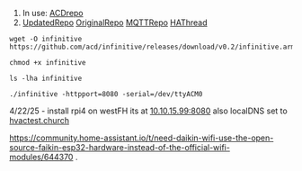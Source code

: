 1. In use: [ACDrepo](https://github.com/acd/infinitive)
2. [UpdatedRepo](https://github.com/gogades/hass-infinitive/tree/master)
  [OriginalRepo](https://github.com/mww012/ha_customcomponents)
  [MQTTRepo](https://github.com/lurgh/infinitive)
  [HAThread](https://community.home-assistant.io/t/carrier-bryant-infinitive-integration/119578/22)

```
wget -O infinitive https://github.com/acd/infinitive/releases/download/v0.2/infinitive.arm
```
```
chmod +x infinitive
```
```
ls -lha infinitive
```
```
./infinitive -httpport=8080 -serial=/dev/ttyACM0
```
4/22/25 - install rpi4 on westFH its at [10.10.15.99:8080](10.10.15.99:8080) also localDNS set to [hvactest.church](hvactest.church:8080)

https://community.home-assistant.io/t/need-daikin-wifi-use-the-open-source-faikin-esp32-hardware-instead-of-the-official-wifi-modules/644370
.